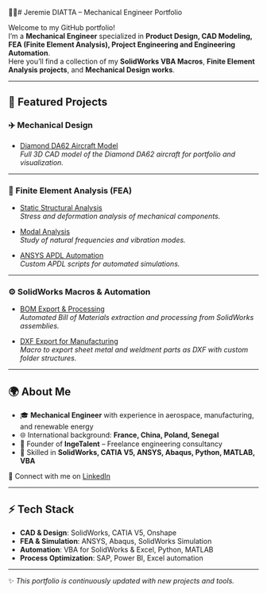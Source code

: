 👨‍💻# Jeremie DIATTA – Mechanical Engineer Portfolio

Welcome to my GitHub portfolio!  
I’m a **Mechanical Engineer** specialized in **Product Design, CAD Modeling, FEA (Finite Element Analysis), Project Engineering and Engineering Automation**.  
Here you’ll find a collection of my **SolidWorks VBA Macros**, **Finite Element Analysis projects**, and **Mechanical Design works**.

---

## 🔗 Featured Projects

### ✈️ Mechanical Design
- [Diamond DA62 Aircraft Model](projects/aircraft-da62.md)  
  *Full 3D CAD model of the Diamond DA62 aircraft for portfolio and visualization.*

---

### 🧮 Finite Element Analysis (FEA)
- [Static Structural Analysis](projects/fea-static.md)  
  *Stress and deformation analysis of mechanical components.*  

- [Modal Analysis](projects/fea-modal.md)  
  *Study of natural frequencies and vibration modes.*  

- [ANSYS APDL Automation](projects/fea-apdl.md)  
  *Custom APDL scripts for automated simulations.*  

---

### ⚙️ SolidWorks Macros & Automation
- [BOM Export & Processing](projects/solidworks-bom.md)  
  *Automated Bill of Materials extraction and processing from SolidWorks assemblies.*  

- [DXF Export for Manufacturing](projects/solidworks-dxf.md)  
  *Macro to export sheet metal and weldment parts as DXF with custom folder structures.*  

---

## 🌍 About Me
- 🎓 **Mechanical Engineer** with experience in aerospace, manufacturing, and renewable energy  
- 🌐 International background: **France, China, Poland, Senegal**  
- 💼 Founder of **IngeTalent** – Freelance engineering consultancy  
- 🔧 Skilled in **SolidWorks, CATIA V5, ANSYS, Abaqus, Python, MATLAB, VBA**  

📌 Connect with me on [LinkedIn](https://www.linkedin.com/in/jeremiediattamechanicalengineer)  

---

## ⚡ Tech Stack
- **CAD & Design**: SolidWorks, CATIA V5, Onshape  
- **FEA & Simulation**: ANSYS, Abaqus, SolidWorks Simulation  
- **Automation**: VBA for SolidWorks & Excel, Python, MATLAB  
- **Process Optimization**: SAP, Power BI, Excel automation  

---

✨ *This portfolio is continuously updated with new projects and tools.*  
